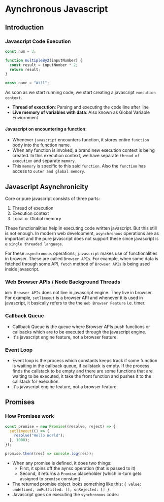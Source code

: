 # Aynchronous Javascript

## Introduction

### Javascript Code Execution

```javascript
const num = 3;

function multipleBy2(inputNumber) {
  const result = inputNumber * 2;
  return result;
}

const name = "Will";
```

As soon as we start running code, we start creating a javascript `execution context`.

- **Thread of execution**: Parsing and executing the code line after line
- **Live memory of variables with data**: Also known as Global Variable Enviornment

#### Javascript on encountering a function:

- Whenever `javascript` encounters function, it stores entire `function` body into the function name.
- When any function is invoked, a brand new execution context is being created. In this execution context, we have separate `thread of execution` and separate `memory`.
- This `memory` is specific to this said `function`. Also the `function` has access to `outer and global memory`.

## Javascript Asynchronicity

Core or pure javascript consists of three parts:

1. Thread of execution
2. Execution context
3. Local or Global memory

These functionalities help in executing code written javascript. But this still is not enough. In modern web development, `asynchronous` operations are as important and the pure javascript does not support these since javascript is a `single threaded language`.

For these `asynchronous` operations, `javascript` makes use of functionalities in browser. These are called `Browser APIs`. For example, when some data is fetched through some API, `fetch` method of `Browser APIs` is being used inside javascript.

### Web Browser APIs / Node Background Threads

`Web Browser APIs` does not live in javascript engine. They live in browser. For example, `setTimeout` is a browser API and whenever it is used in javascript, it basically refers to the the `Web Browser Feature` i.e. timer.

### Callback Queue

- Callback Queue is the queue where Browser APIs push functions or callbacks which are to be executed through the javascript engine.
- It's javascript engine feature, not a browser feature.

### Event Loop

- Event loop is the process which constants keeps track if some function is waiting in the callback queue, if callstack is empty. If the process finds the callstack to be empty and there are some functions that are waiting to be executed, it take the front function and pushes it to the callstack for execution.
- It's javascript engine feature, not a browser feature.

## Promises

### How Promises work

```javascript
const promise = new Promise((resolve, reject) => {
  setTimeout(() => {
    resolve("Hello World");
  }, 1000);
});

promise.then((res) => console.log(res));
```

- When any promise is defined, it does two things:
  - First, it spins off the aynsc operation (that is passed to it)
  - Second, it returns a `Promise` placeholder (which in-turn gets assigned to `promise` constant)
- The returned promise object looks something like this: `{ value: undefined, onFulfilled: [], onRejected: [] }`.
- Javascript goes on executing the `synchronous` code.:
